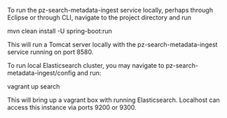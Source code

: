 To run the pz-search-metadata-ingest service locally, perhaps through Eclipse or through CLI, navigate to the project directory and run

mvn clean install -U spring-boot:run

This will run a Tomcat server locally with the pz-search-metadata-ingest service running on port 8580.

To run local Elasticsearch cluster, you may navigate to pz-search-metadata-ingest/config and run:

vagrant up search

This will bring up a vagrant box with running Elasticsearch. Localhost can access this instance via ports 9200 or 9300.
